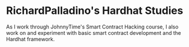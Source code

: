 # RichardPalladino's Hardhat Studies

As I work through JohnnyTime's Smart Contract Hacking course, I also work on and experiment with basic smart contract development and the Hardhat framework.
